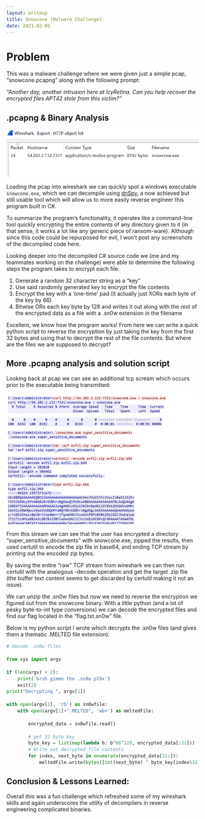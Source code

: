 ```yaml
---
layout: writeup
title: Snowcone (Malware Challenge)
date: 2021-02-05
---
```


# Problem
This was a malware challenge where we were given just a simple pcap, “snowcone.pcapng” along with the following prompt:

*“Another day, another intrusion here at IcyRetina. Can you help recover the encrypted files APT42 stole from this victim?”*


## .pcapng & Binary Analysis

![image of pcap open in the "export objects" tab](/assets/writeup_imgs/snowcone1.PNG)

Loading the pcap into wireshark we can quickly spot a windows executable `snowcone.exe`, which we can decompile using [dnSpy](https://github.com/dnSpy/dnSpy), a now achieved but still usable tool which will allow us to more easily reverse engineer this program built in C#.

To summarize the program’s functionality, it operates like a command-line tool quickly encrypting the entire contents of any directory given to it (in that sense, it works a lot like any generic piece of ransom-ware).  Although since this code could be repurposed for evil, I won’t post any screenshots of the decompiled code here.


Looking deeper into the decompiled C# source code we (me and my teammates working on the challenge) were able to determine the following steps the program takes to encrypt each file:
1. Generate a random 32 character string as a “key”
2. Use said randomly generated key to encrypt the file contents
3. Encrypt the key with a ‘one-time’ pad (it actually just XORs each byte of the key by 66)
4. Bitwise ORs each key byte by 128 and writes it out along with the rest of the encrypted data as a file with a .sn0w extension in the filename

Excellent, we know how the program works!  From here we can write a quick python script to reverse the encryption by just taking the key from the first 32 bytes and using that to decrypt the rest of the file contents.  But where are the files we are supposed to decrypt?

## More .pcapng analysis and solution script
Looking back at pcap we can see an additional tcp scream which occurs prior to the executable being transmitted:

![image of TCP stream](/assets/writeup_imgs/snowcone2.PNG)

From this stream we can see that the user has encrypted a directory “super_sensitive_documents” with snowcone.exe, zipped the results, then used certutil to encode the zip file in base64, and ending TCP stream by printing out the encoded zip bytes.  

By saving the entire “raw” TCP stream from wireshark we can then run certutil with the analogous -decode operation and get the target .zip file (the buffer text content seems to get discarded by certutil making it not an issue).   

We can unzip the .sn0w files but now we need to reverse the encryption we figured out from the snowcone binary.  With a little python (and a lot of pesky byte-to-int type conversions) we can decode the encrypted files and find our flag located in the “flag.txt.sn0w” file.

Below is my python script I wrote which decrypts the .sn0w files (and gives them a thematic .MELTED file extension):

```python
# decode .sn0w files

from sys import argv

if (len(argv) < 2):
    print('bruh gimme the .sn0w pl0x')
    exit(2)
print("Decrypting ", argv[1])

with open(argv[1], 'rb') as sn0wfile:
    with open(argv[1]+".MELTED", 'wb+') as meltedFile:

        encrypted_data = sn0wfile.read()

        # get 32 byte key
        byte_key = list(map(lambda b: b^66^128, encrypted_data[:32]))
        # Write out decrypted file contents
        for index, next_byte in enumerate(encrypted_data[32:]):
            meltedFile.write(bytes([int(next_byte) ^ byte_key[index%32]]))
```

## Conclusion & Lessons Learned:

Overall this was a fun challenge which refreshed some of my wireshark skills and again underscores the utility of decompilers in reverse engineering complicated binaries.
